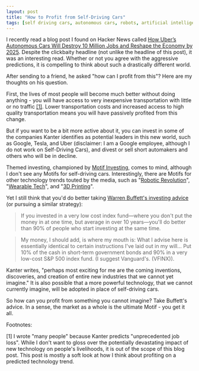 ```yaml
---
layout: post
title: "How to Profit from Self-Driving Cars"
tags: [self driving cars, autonomous cars, robots, artificial intelligence, technology, google, uber, cars, future, investing, warren buffett, motif investing]
---
```

I recently read a blog post I found on Hacker News called [How Uber’s Autonomous Cars Will Destroy 10 Million Jobs and Reshape the Economy by 2025](http://zackkanter.com/2015/01/23/how-ubers-autonomous-cars-will-destroy-10-million-jobs-by-2025/). Despite the clickbaity headline (not unlike the headline of this post), it was an interesting read. Whether or not you agree with the aggressive predictions, it is compelling to think about such a drastically different world. 

After sending to a friend, he asked "how can I profit from this"? Here are my thoughts on his question. 

First, the lives of most people will become much better without doing anything - you will have access to very inexpensive transportation with little or no traffic [[1]](#1). Lower transportation costs and increased access to high quality transportation means you will have passively profited from this change.

But if you want to be a bit more active about it, you can invest in some of the companies Kanter identifies as potential leaders in this new world, such as Google, Tesla, and Uber (disclaimer: I am a Google employee, although I do not work on Self-Driving Cars), and divest or sell short automakers and others who will be in decline.

Themed investing, championed by [Motif Investing](https://www.motifinvesting.com/), comes to mind, although I don't see any Motifs for self-driving cars. Interestingly, there are Motifs for other technology trends touted by the media, such as "[Robotic Revolution](https://www.motifinvesting.com/motifs/robotic-revolution#/overview)", "[Wearable Tech](https://www.motifinvesting.com/motifs/3d-printing#/overview)", and "[3D Printing](https://www.motifinvesting.com/motifs/3d-printing#/overview)".

Yet I still think that you'd do better taking [Warren Buffett's investing advice](http://twocents.lifehacker.com/warren-buffett-s-best-money-advice-1597691871) (or pursuing a similar strategy):

> If you invested in a very low cost index fund—where you don't put the money in at one time, but average in over 10 years—you'll do better than 90% of people who start investing at the same time.

> My money, I should add, is where my mouth is: What I advise here is essentially identical to certain instructions I've laid out in my will… Put 10% of the cash in short-term government bonds and 90% in a very low-cost S&P 500 index fund. (I suggest Vanguard's. (VFINX)).

Kanter writes, "perhaps most exciting for me are the coming inventions, discoveries, and creation of entire new industries that we cannot yet imagine." It is also possible that a more powerful technology, that we cannot currently imagine, will be adopted in place of self-driving cars. 

So how can you profit from something you cannot imagine? Take Buffett's advice. In a sense, the market as a whole is the ultimate Motif - you get it all. 

Footnotes:

<p id="1">[1] I wrote "many people" because Kanter predicts "unprecedented job loss". While I don't want to gloss over the potentially devastating impact of new technology on people's livelihoods, it is out of the scope of this blog post. This post is mostly a soft look at how I think about profiting on a predicted technology trend.</p>
